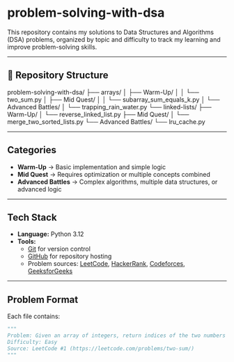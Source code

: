 # problem-solving-with-dsa

This repository contains my solutions to Data Structures and Algorithms (DSA) problems, organized by topic and difficulty to track my learning and improve problem-solving skills.

---

## 📂 Repository Structure

problem-solving-with-dsa/
├── arrays/
│   ├── Warm-Up/
│   │   └── two_sum.py
│   ├── Mid Quest/
│   │   └── subarray_sum_equals_k.py
│   └── Advanced Battles/
│       └── trapping_rain_water.py
└── linked-lists/
    ├── Warm-Up/
    │   └── reverse_linked_list.py
    ├── Mid Quest/
    │   └── merge_two_sorted_lists.py
    └── Advanced Battles/
        └── lru_cache.py

---

## Categories

- **Warm-Up** → Basic implementation and simple logic  
- **Mid Quest** → Requires optimization or multiple concepts combined  
- **Advanced Battles** → Complex algorithms, multiple data structures, or advanced logic

---

## Tech Stack

- **Language:** Python 3.12 
- **Tools:**  
  - [Git](https://git-scm.com/) for version control  
  - [GitHub](https://github.com/) for repository hosting  
  - Problem sources: [LeetCode](https://leetcode.com/), [HackerRank](https://www.hackerrank.com/), [Codeforces](https://codeforces.com/), [GeeksforGeeks](https://www.geeksforgeeks.org/)

---

## Problem Format

Each file contains:
```python
"""
Problem: Given an array of integers, return indices of the two numbers such that they add up to a specific target.
Difficulty: Easy
Source: LeetCode #1 (https://leetcode.com/problems/two-sum/)
"""
